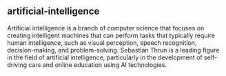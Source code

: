 ## artificial-intelligence
Artificial intelligence is a branch of computer science that focuses on creating intelligent machines that can perform tasks that typically require human intelligence, such as visual perception, speech recognition, decision-making, and problem-solving. Sebastian Thrun is a leading figure in the field of artificial intelligence, particularly in the development of self-driving cars and online education using AI technologies.

